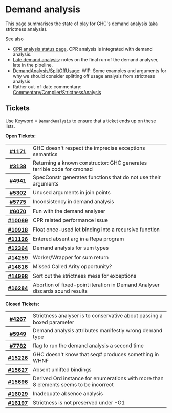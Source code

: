 # Demand analysis


This page summarises the state of play for GHC's demand analysis (aka strictness analysis).


See also

- [CPR analysis status page](nested-cpr).  CPR analysis is integrated with demand analysis.
- [Late demand analysis](late-dmd): notes on the final run of the demand analyser, late in the pipeline.
- [DemandAnalysis/SplitOffUsage](demand-analysis/split-off-usage): WIP. Some examples and arguments for why we should consider splitting off usage analysis from strictness analysis
- Rather out-of-date commentary: [Commentary/Compiler/StrictnessAnalysis](commentary/compiler/strictness-analysis)

## Tickets



Use Keyword = `DemandAnalysis` to ensure that a ticket ends up on these lists.



**Open Tickets:**

<table><tr><th><a href="https://gitlab.haskell.org/ghc/ghc/issues/1171">#1171</a></th>
<td>GHC doesn&apos;t respect the imprecise exceptions semantics</td></tr>
<tr><th><a href="https://gitlab.haskell.org/ghc/ghc/issues/3138">#3138</a></th>
<td>Returning a known constructor: GHC generates terrible code for cmonad</td></tr>
<tr><th><a href="https://gitlab.haskell.org/ghc/ghc/issues/4941">#4941</a></th>
<td>SpecConstr generates functions that do not use their arguments</td></tr>
<tr><th><a href="https://gitlab.haskell.org/ghc/ghc/issues/5302">#5302</a></th>
<td>Unused arguments in join points</td></tr>
<tr><th><a href="https://gitlab.haskell.org/ghc/ghc/issues/5775">#5775</a></th>
<td>Inconsistency in demand analysis</td></tr>
<tr><th><a href="https://gitlab.haskell.org/ghc/ghc/issues/6070">#6070</a></th>
<td>Fun with the demand analyser</td></tr>
<tr><th><a href="https://gitlab.haskell.org/ghc/ghc/issues/10069">#10069</a></th>
<td>CPR related performance issue</td></tr>
<tr><th><a href="https://gitlab.haskell.org/ghc/ghc/issues/10918">#10918</a></th>
<td>Float once-used let binding into a recursive function</td></tr>
<tr><th><a href="https://gitlab.haskell.org/ghc/ghc/issues/11126">#11126</a></th>
<td>Entered absent arg in a Repa program</td></tr>
<tr><th><a href="https://gitlab.haskell.org/ghc/ghc/issues/12364">#12364</a></th>
<td>Demand analysis for sum types</td></tr>
<tr><th><a href="https://gitlab.haskell.org/ghc/ghc/issues/14259">#14259</a></th>
<td>Worker/Wrapper for sum return</td></tr>
<tr><th><a href="https://gitlab.haskell.org/ghc/ghc/issues/14816">#14816</a></th>
<td>Missed Called Arity opportunity?</td></tr>
<tr><th><a href="https://gitlab.haskell.org/ghc/ghc/issues/14998">#14998</a></th>
<td>Sort out the strictness mess for exceptions</td></tr>
<tr><th><a href="https://gitlab.haskell.org/ghc/ghc/issues/16284">#16284</a></th>
<td>Abortion of fixed-point iteration in Demand Analyser discards sound results</td></tr></table>




**Closed Tickets:**

<table><tr><th><a href="https://gitlab.haskell.org/ghc/ghc/issues/4267">#4267</a></th>
<td>Strictness analyser is to conservative about passing a boxed parameter</td></tr>
<tr><th><a href="https://gitlab.haskell.org/ghc/ghc/issues/5949">#5949</a></th>
<td>Demand analysis attributes manifestly wrong demand type</td></tr>
<tr><th><a href="https://gitlab.haskell.org/ghc/ghc/issues/7782">#7782</a></th>
<td>flag to run the demand analysis a second time</td></tr>
<tr><th><a href="https://gitlab.haskell.org/ghc/ghc/issues/15226">#15226</a></th>
<td>GHC doesn&apos;t know that seq# produces something in WHNF</td></tr>
<tr><th><a href="https://gitlab.haskell.org/ghc/ghc/issues/15627">#15627</a></th>
<td>Absent unlifted bindings</td></tr>
<tr><th><a href="https://gitlab.haskell.org/ghc/ghc/issues/15696">#15696</a></th>
<td>Derived Ord instance for enumerations with more than 8 elements seems to be incorrect</td></tr>
<tr><th><a href="https://gitlab.haskell.org/ghc/ghc/issues/16029">#16029</a></th>
<td>Inadequate absence analysis</td></tr>
<tr><th><a href="https://gitlab.haskell.org/ghc/ghc/issues/16197">#16197</a></th>
<td>Strictness is not preserved under -O1</td></tr></table>



